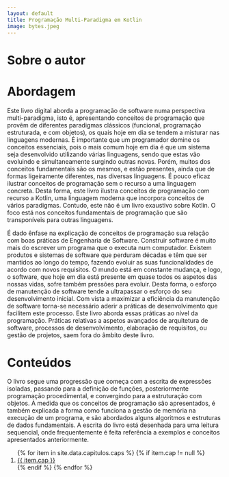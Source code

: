 ```yaml
---
layout: default
title: Programação Multi-Paradigma em Kotlin
image: bytes.jpeg
---
```


# Sobre o autor

# Abordagem

Este livro digital aborda a programação de software numa perspectiva multi-paradigma, isto é, apresentando conceitos de programação que provêm de diferentes paradigmas clássicos (funcional, programação estruturada, e com objetos), os quais hoje em dia se tendem a misturar nas linguagens modernas. É importante que um programador domine os conceitos essenciais, pois o mais comum hoje em dia é que um sistema seja desenvolvido utilizando várias linguagens, sendo que estas vão evoluindo e simultaneamente surgindo outras novas. Porém, muitos dos conceitos fundamentais são os mesmos, e estão presentes, ainda que de formas ligeiramente diferentes, nas diversas linguagens. É pouco eficaz ilustrar conceitos de programação sem o recurso a uma linguagem concreta. Desta forma, este livro ilustra conceitos de programação com recurso a Kotlin, uma linguagem moderna que incorpora conceitos de vários paradigmas. Contudo, este não é um livro exaustivo sobre Kotlin. O foco está nos conceitos fundamentais de programação que são transponíveis para outras linguagens.


É dado ênfase na explicação de conceitos de programação sua relação com boas práticas de Engenharia de Software. Construir software é muito mais do escrever um programa que o executa num computador. Existem produtos e sistemas de software que perduram décadas e têm que ser mantidos ao longo do tempo, fazendo evoluir as suas funcionalidades de acordo com novos requisitos. O mundo está em constante mudança, e logo, o software, que hoje em dia está presente em quase todos os aspetos das nossas vidas, sofre também pressões para evoluir. Desta forma, o esforço de manutenção de software tende a ultrapassar o esforço do seu desenvolvimento inicial. Com vista a maximizar a eficiência da manutenção de software torna-se necessário aderir a práticas de desenvolvimento que facilitem este processo. Este livro aborda essas práticas ao nível da programação. Práticas relativas a aspetos avançados de arquitetura de software, processos de desenvolvimento, elaboração de requisitos, ou gestão de projetos, saem fora do âmbito deste livro.

# Conteúdos
O livro segue uma progressão que começa com a escrita de expressões isoladas, passando para a definição de funções, posteriormente programação procedimental, e convergindo para a estruturação com objetos. À medida que os conceitos de programação são apresentados, é também explicada a forma como funciona a gestão de memória na execução de um programa, e são abordados alguns algoritmos e estruturas de dados fundamentais. A escrita do livro está desenhada para uma leitura sequencial, onde frequentemente é feita referência a exemplos e conceitos apresentados anteriormente.

<ol>
{% for item in site.data.capitulos.caps %}
{% if item.cap != null %}
   <li><a href="{{ item.url }}">{{ item.cap }}</a></li>
     {% endif %}
{% endfor %}
</ol>
